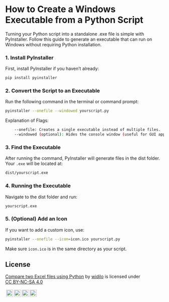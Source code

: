 # How to Create a Windows Executable from a Python Script

Turning your Python script into a standalone .exe file is simple with PyInstaller. Follow this guide to generate an executable that can run on Windows without requiring Python installation.

### 1. Install PyInstaller

First, install PyInstaller if you haven’t already:

```bash
pip install pyinstaller
```

### 2. Convert the Script to an Executable

Run the following command in the terminal or command prompt:

```bash
pyinstaller --onefile --windowed yourscript.py
```

Explanation of Flags:

```bash
    --onefile: Creates a single executable instead of multiple files.
    --windowed (optional): Hides the console window (useful for GUI applications). Omit this flag for CLI scripts.
```

### 3. Find the Executable

After running the command, PyInstaller will generate files in the dist folder. Your `.exe` will be located at:

```bash
dist/yourscript.exe
```

### 4. Running the Executable

Navigate to the dist folder and run:

```bash
yourscript.exe
```

### 5. (Optional) Add an Icon

If you want to add a custom icon, use:

```bash
pyinstaller --onefile --icon=icon.ico yourscript.py
```

Make sure `icon.ico` is in the same directory as your script.

## License

<p xmlns:cc="http://creativecommons.org/ns#"  xmlns:dct="http://purl.org/dc/terms/"><a property="dct:title"  rel="cc:attributionURL"  href="https://github.com/widilo/compare-two-excel-files-with-python">Compare two Excel files using Python</a> by <a rel="cc:attributionURL dct:creator"  property="cc:attributionName"  href="https://widilo.de">widilo</a> is licensed under  <a  href="http://creativecommons.org/licenses/by-nc-sa/4.0/?ref=chooser-v1"  target="_blank" rel="license noopener noreferrer"  style="display:inline-block;">CC BY-NC-SA 4.0 <br><br><img  style="height:22px!important;margin-left:3px;vertical-align:text-bottom;"   src="https://mirrors.creativecommons.org/presskit/icons/cc.svg?ref=chooser-v1"><img   style="height:22px!important;margin-left:3px;vertical-align:text-bottom;"   src="https://mirrors.creativecommons.org/presskit/icons/by.svg?ref=chooser-v1"><img   style="height:22px!important;margin-left:3px;vertical-align:text-bottom;"   src="https://mirrors.creativecommons.org/presskit/icons/nc.svg?ref=chooser-v1"><img   style="height:22px!important;margin-left:3px;vertical-align:text-bottom;"   src="https://mirrors.creativecommons.org/presskit/icons/sa.svg?ref=chooser-v1"></a></p> 
